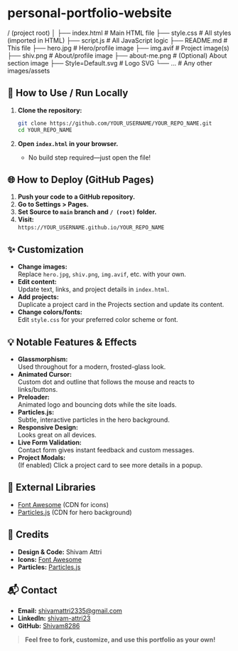# personal-portfolio-website
/ (project root)
│
├── index.html # Main HTML file
├── style.css # All styles (imported in HTML)
├── script.js # All JavaScript logic
├── README.md # This file
├── hero.jpg # Hero/profile image
├── img.avif # Project image(s)
├── shiv.png # About/profile image
├── about-me.png # (Optional) About section image
├── Style=Default.svg # Logo SVG
└── ... # Any other images/assets

## 🚦 How to Use / Run Locally

1. **Clone the repository:**
   ```sh
   git clone https://github.com/YOUR_USERNAME/YOUR_REPO_NAME.git
   cd YOUR_REPO_NAME
   ```

2. **Open `index.html` in your browser.**
   - No build step required—just open the file!

## 🌐 How to Deploy (GitHub Pages)

1. **Push your code to a GitHub repository.**
2. **Go to Settings > Pages.**
3. **Set Source to `main` branch and `/ (root)` folder.**
4. **Visit:**  
   `https://YOUR_USERNAME.github.io/YOUR_REPO_NAME`

## ✨ Customization

- **Change images:**  
  Replace `hero.jpg`, `shiv.png`, `img.avif`, etc. with your own.
- **Edit content:**  
  Update text, links, and project details in `index.html`.
- **Add projects:**  
  Duplicate a project card in the Projects section and update its content.
- **Change colors/fonts:**  
  Edit `style.css` for your preferred color scheme or font.

## 💡 Notable Features & Effects

- **Glassmorphism:**  
  Used throughout for a modern, frosted-glass look.
- **Animated Cursor:**  
  Custom dot and outline that follows the mouse and reacts to links/buttons.
- **Preloader:**  
  Animated logo and bouncing dots while the site loads.
- **Particles.js:**  
  Subtle, interactive particles in the hero background.
- **Responsive Design:**  
  Looks great on all devices.
- **Live Form Validation:**  
  Contact form gives instant feedback and custom messages.
- **Project Modals:**  
  (If enabled) Click a project card to see more details in a popup.

## 🧩 External Libraries

- [Font Awesome](https://fontawesome.com/) (CDN for icons)
- [Particles.js](https://vincentgarreau.com/particles.js/) (CDN for hero background)

## 📣 Credits

- **Design & Code:** Shivam Attri
- **Icons:** [Font Awesome](https://fontawesome.com/)
- **Particles:** [Particles.js](https://vincentgarreau.com/particles.js/)

## 📬 Contact

- **Email:** shivamattri2335@gmail.com
- **LinkedIn:** [shivam-attri23](https://linkedin.com/in/shivam-attri23)
- **GitHub:** [Shivam8286](https://github.com/Shivam8286)

> **Feel free to fork, customize, and use this portfolio as your own!**
